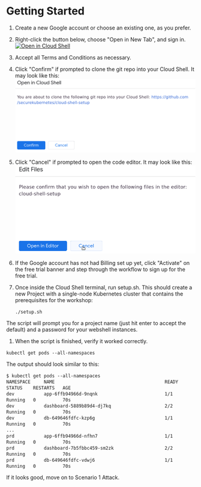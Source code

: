 # Getting Started

1. Create a new Google account or choose an existing one, as you prefer.

1. Right-click the button below, choose "Open in New Tab", and sign in.<br>
[![Open in Cloud Shell](https://gstatic.com/cloudssh/images/open-btn.svg)](https://console.cloud.google.com/kubernetes/list?cloudshell=true&cloudshell_git_repo=https://github.com/securekubernetes/cloud-shell-setup&shellonly=true)

1. Accept all Terms and Conditions as necessary.

1. Click "Confirm" if prompted to clone the git repo into your Cloud Shell. It may look like this:<br>
![Confirm Clone](img/confirm-clone.png)

1. Click "Cancel" if prompted to open the code editor. It may look like this:<br>
![Confirm Clone](img/confirm-edit.png)

1. If the Google account has not had Billing set up yet, click "Activate" on the free trial banner and step through the workflow to sign up for the free trial.

1. Once inside the Cloud Shell terminal, run setup.sh. This should create a new Project with a single-node Kubernetes cluster that contains the prerequisites for the workshop:
    ```console
    ./setup.sh
    ```
The script will prompt you for a project name (just hit enter to accept the default) and a password for your webshell instances.

1. When the script is finished, verify it worked correctly.

```console
kubectl get pods --all-namespaces
```

The output should look similar to this:
```
$ kubectl get pods --all-namespaces
NAMESPACE     NAME                                         READY   STATUS    RESTARTS   AGE
dev           app-6ffb94966d-9nqnk                         1/1     Running   0          70s
dev           dashboard-5889b89d4-dj7kq                    2/2     Running   0          70s
dev           db-649646fdfc-kzp6g                          1/1     Running   0          70s
...
prd           app-6ffb94966d-nfhn7                         1/1     Running   0          70s
prd           dashboard-7b5fbbc459-sm2zk                   2/2     Running   0          70s
prd           db-649646fdfc-vdwj6                          1/1     Running   0          70s

```

If it looks good, move on to Scenario 1 Attack.
